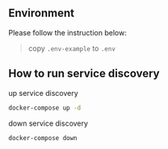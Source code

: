 ## Environment

Please follow the instruction below:

> copy `.env-example` to `.env`


## How to run service discovery

up service discovery

```bash
docker-compose up -d
```

down service discovery

```
docker-compose down
```
